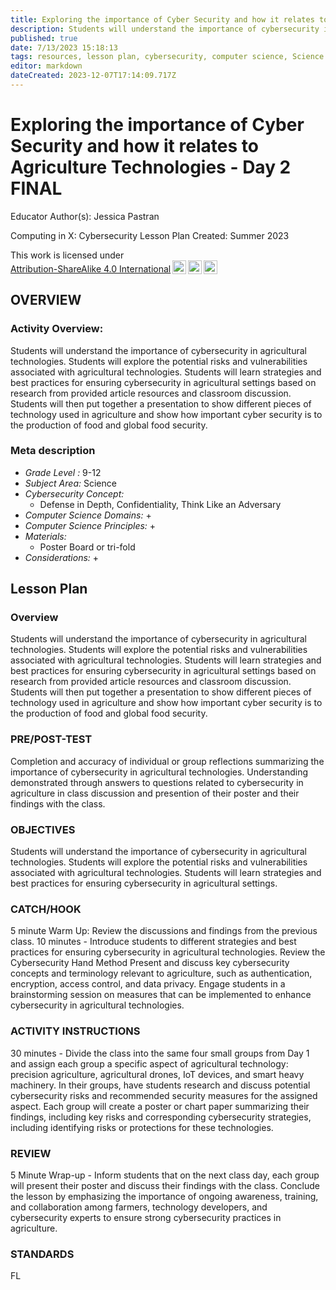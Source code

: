 ```yaml
---
title: Exploring the importance of Cyber Security and how it relates to Agriculture Technologies - Day 2 FINAL
description: Students will understand the importance of cybersecurity in agricultural technologies. Students will explore the potential risks and vulnerabilities associated with agricultural technologies. Students will learn strategies and best practices for ensuring cybersecurity in agricultural settings based on research from provided article resources and classroom discussion. Students will then put together a presentation to show different pieces of technology used in agriculture and show how important cyber security is to the production of food and global food security.
published: true
date: 7/13/2023 15:18:13
tags: resources, lesson plan, cybersecurity, computer science, Science 
editor: markdown
dateCreated: 2023-12-07T17:14:09.717Z
---
```

# Exploring the importance of Cyber Security and how it relates to Agriculture Technologies - Day 2 FINAL


Educator Author(s): Jessica Pastran


Computing in X: Cybersecurity Lesson Plan 
Created: Summer 2023


<p xmlns:cc="http://creativecommons.org/ns#" >This work is licensed under <a href="http://creativecommons.org/licenses/by-sa/4.0/?ref=chooser-v1" target="_blank" rel="license noopener noreferrer" style="display:inline-block;">Attribution-ShareAlike 4.0 International<img style="height:22px!important;margin-left:3px;vertical-align:text-bottom;" src="https://mirrors.creativecommons.org/presskit/icons/cc.svg?ref=chooser-v1"><img style="height:22px!important;margin-left:3px;vertical-align:text-bottom;" src="https://mirrors.creativecommons.org/presskit/icons/by.svg?ref=chooser-v1"><img style="height:22px!important;margin-left:3px;vertical-align:text-bottom;" src="https://mirrors.creativecommons.org/presskit/icons/sa.svg?ref=chooser-v1"></a></p>





## OVERVIEW


### Activity Overview:  
Students will understand the importance of cybersecurity in agricultural technologies. Students will explore the potential risks and vulnerabilities associated with agricultural technologies. Students will learn strategies and best practices for ensuring cybersecurity in agricultural settings based on research from provided article resources and classroom discussion. Students will then put together a presentation to show different pieces of technology used in agriculture and show how important cyber security is to the production of food and global food security.


### Meta description
+ *Grade Level :* 9-12 
+ *Subject Area:* Science 
+ *Cybersecurity Concept:* 
   + Defense in Depth, Confidentiality, Think Like an Adversary
+ *Computer Science Domains:*
   + 
+ *Computer Science Principles:*
   + 
+ *Materials:* 
   + Poster Board or tri-fold
+ *Considerations:*
   + 


## Lesson Plan
### Overview
Students will understand the importance of cybersecurity in agricultural technologies. Students will explore the potential risks and vulnerabilities associated with agricultural technologies. Students will learn strategies and best practices for ensuring cybersecurity in agricultural settings based on research from provided article resources and classroom discussion. Students will then put together a presentation to show different pieces of technology used in agriculture and show how important cyber security is to the production of food and global food security.


### PRE/POST-TEST
Completion and accuracy of individual or group reflections summarizing the importance of cybersecurity in agricultural technologies.
Understanding demonstrated through answers to questions related to cybersecurity in agriculture in class discussion and presention of their poster and their findings with the class.


### OBJECTIVES
Students will understand the importance of cybersecurity in agricultural technologies. 
Students will explore the potential risks and vulnerabilities associated with agricultural technologies. 
Students will learn strategies and best practices for ensuring cybersecurity in agricultural settings.


### CATCH/HOOK
5 minute Warm Up: Review the discussions and findings from the previous class.
10 minutes - Introduce students to different strategies and best practices for ensuring cybersecurity in agricultural technologies.
Review the Cybersecurity Hand Method
Present and discuss key cybersecurity concepts and terminology relevant to agriculture, such as authentication, encryption, access control, and data privacy.
Engage students in a brainstorming session on measures that can be implemented to enhance cybersecurity in agricultural technologies.


### ACTIVITY INSTRUCTIONS
30 minutes - Divide the class into the same four small groups from Day 1 and assign each group a specific aspect of agricultural technology: precision agriculture, agricultural drones, IoT devices, and smart heavy machinery. 
In their groups, have students research and discuss potential cybersecurity risks and recommended security measures for the assigned aspect.
Each group will create a poster or chart paper summarizing their findings, including key risks and corresponding cybersecurity strategies, including identifying risks or protections for these technologies.






### REVIEW
5 Minute Wrap-up - Inform students that on the next class day, each group will present their poster and discuss their findings with the class.
Conclude the lesson by emphasizing the importance of ongoing awareness, training, and collaboration among farmers, technology developers, and cybersecurity experts to ensure strong cybersecurity practices in agriculture.


### STANDARDS        


FL
